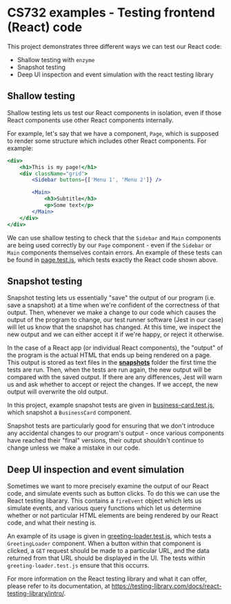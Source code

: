 # CS732 examples - Testing frontend (React) code
This project demonstrates three different ways we can test our React code:

- Shallow testing with `enzyme`
- Snapshot testing
- Deep UI inspection and event simulation with the react testing library


## Shallow testing
Shallow testing lets us test our React components in isolation, even if those React components use other React components internally.

For example, let's say that we have a component, `Page`, which is supposed to render some structure which includes other React components. For example:

```jsx
<div>
    <h1>This is my page!</h1>
    <div className="grid">
        <Sidebar buttons={['Menu 1', 'Menu 2']} />

        <Main>
            <h3>Subtitle</h3>
            <p>Some text</p>
        </Main>
    </div>
</div>
```

We can use shallow testing to check that the `Sidebar` and `Main` components are being used correctly by our `Page` component - even if the `Sidebar` or `Main` components themselves contain errors. An example of these tests can be found in [page.test.js](./src/components/__tests__/page.test.js), which tests exactly the React code shown above.


## Snapshot testing
Snapshot testing lets us essentially "save" the output of our program (i.e. save a snapshot) at a time when we're confident of the correctness of that output. Then, whenever we make a change to our code which causes the output of the program to change, our test runner software (Jest in our case) will let us know that the snapshot has changed. At this time, we inspect the new output and we can either accept it if we're happy, or reject it otherwise.

In the case of a React app (or individual React components), the "output" of the program is the actual HTML that ends up being rendered on a page. This output is stored as text files in the [__snapshots__](./src/components/__tests__/__snapshots__) folder the first time the tests are run. Then, when the tests are run again, the new output will be compared with the saved output. If there are any differences, Jest will warn us and ask whether to accept or reject the changes. If we accept, the new output will overwrite the old output.

In this project, example snapshot tests are given in [business-card.test.js](./src/components/__tests__/business-card.test.js), which snapshot a `BusinessCard` component.

Snapshot tests are particularly good for ensuring that we don't introduce any accidental changes to our program's output - once various components have reached their "final" versions, their output shouldn't continue to change unless we make a mistake in our code.


## Deep UI inspection and event simulation
Sometimes we want to more precisely examine the output of our React code, and simulate events such as button clicks. To do this we can use the React testing libarary. This contains a `fireEvent` object which lets us simulate events, and various query functions which let us determine whether or not particular HTML elements are being rendered by our React code, and what their nesting is.

An example of its usage is given in [greeting-loader.test.js](./src/components/__tests__/greeting-loader.test.js), which tests a `GreetingLoader` component. When a button within that component is clicked, a `GET` request should be made to a particular URL, and the data returned from that URL should be displayed in the UI. The tests within `greeting-loader.test.js` ensure that this occurrs.

For more information on the React testing library and what it can offer, please refer to its documentation, at <https://testing-library.com/docs/react-testing-library/intro/>.
